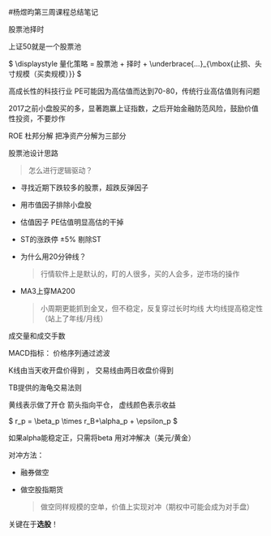 #杨煜昀第三周课程总结笔记

股票池择时

上证50就是一个股票池

$ \displaystyle 量化策略 = 股票池 + 择时 + \underbrace{...}_{\mbox{止损、头寸规模（买卖规模）}} $



高成长性的科技行业 PE可能因为高估值而达到70-80，传统行业高估值则有问题



2017之前小盘股买的多，显著跑赢上证指数，之后开始金融防范风险，鼓励价值性投资，不要炒作

ROE 杜邦分解 把净资产分解为三部分



股票池设计思路

> 怎么进行逻辑驱动？

- 寻找近期下跌较多的股票，超跌反弹因子

- 用市值因子排除小盘股

- 估值因子 PE估值明显高估的干掉
- ST的涨跌停 $\displaystyle \pm 5 \%$ 剔除ST



- 为什么用20分钟线？

  > 行情软件上是默认的，盯的人很多，买的人会多，逆市场的操作



- MA3上穿MA200

  > 小周期更能抓到金叉，但不稳定，反复穿过长时均线  大均线提高稳定性（站上了年线/月线）



成交量和成交手数



MACD指标： 价格序列通过滤波



K线由当天收开盘价得到 ， 交易线由两日收盘价得到







TB提供的海龟交易法则

黄线表示做了开仓 箭头指向平仓， 虚线颜色表示收益





$ r_p = \beta_p \times r_B+\alpha_p + \epsilon_p $

如果alpha能稳定正，只需将beta 用对冲解决（美元/黄金）

对冲方法：

- 融券做空

- 做空股指期货

  > 做空同样规模的空单，价值上实现对冲（期权中可能会成为对手盘）



关键在于**选股**！
